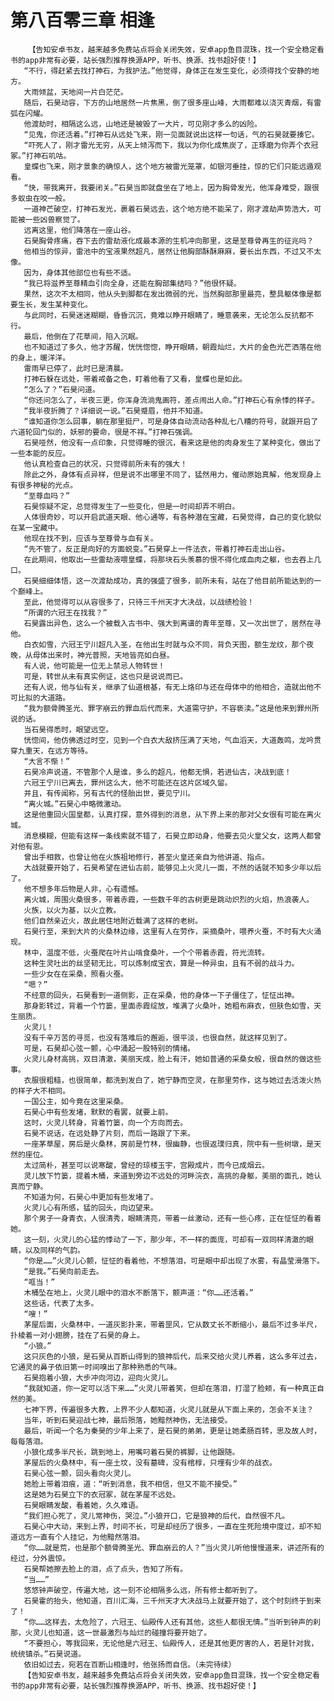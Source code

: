 # 第八百零三章 相逢
        【告知安卓书友，越来越多免费站点将会关闭失效，安卓app鱼目混珠，找一个安全稳定看书的app非常有必要，站长强烈推荐换源APP，听书、换源、找书超好使！】
       “不行，得赶紧去找打神石，为我护法。”他觉得，身体正在发生变化，必须得找个安静的地方。
       大雨倾盆，天地间一片白茫茫。
       随后，石昊动容，下方的山地居然一片焦黑，倒了很多座山峰，大雨都难以浇灭青烟，有雷弧在闪耀。
       他渡劫时，相隔这么远，山地还是被毁了一大片，可见刚才多么的凶险。
       “见鬼，你还活着。”打神石从远处飞来，刚一见面就说出这样一句话，气的石昊就要揍它。
       “吓死人了，刚才雷光无穷，从天上倾泻而下，我以为你化成焦炭了，正琢磨为你弄个衣冠冢。”打神石叽咕。
       皇蝶也飞来，刚才景象的确惊人，这个地方被雷光笼罩，如银河垂挂，惊的它们只能远遁观看。
       “快，带我离开，我要闭关。”石昊当即就盘坐在了地上，因为胸骨发光，他浑身难受，跟很多蚁虫在咬一般。
       一道神芒破空，打神石发光，裹着石昊远去，这个地方绝不能呆了，刚才渡劫声势浩大，可能被一些凶兽察觉了。
       远离这里，他们降落在一座山谷。
       石昊胸骨疼痛，吞下去的雷劫液化成最本源的生机冲向那里，这是至尊骨再生的征兆吗？
       他相当的惊异，雷池中的宝液果然超凡，居然让他胸部酥酥麻麻，要长出东西，不过又不太像。
       因为，身体其他部位也有些不适。
       “我已将滋养至尊精血引向全身，还能在胸部集结吗？”他很怀疑。
       果然，这次不太相同，他从头到脚都在发出微弱的光，当然胸部那里最亮，整具躯体像是都要生长，发生某种变化。
       与此同时，石昊迷迷糊糊，昏昏沉沉，竟难以睁开眼睛了，睡意袭来，无论怎么反抗都不行。
       最后，他倒在了花草间，陷入沉眠。
       也不知道过了多久，他才苏醒，恍恍惚惚，睁开眼睛，朝霞灿烂，大片的金色光芒洒落在他的身上，暖洋洋。
       雷雨早已停了，此时已是清晨。
       打神石躲在远处，带着戒备之色，盯着他看了又看，皇蝶也是如此。
       “怎么了？”石昊问道。
       “你还问怎么了，半夜三更，你浑身流淌鬼画符，差点闹出人命。”打神石心有余悸的样子。
       “我半夜折腾了？详细说一说。”石昊蹙眉，他并不知道。
       “谁知道你怎么回事，躺在那里挺尸，可是身体自动流动各种乱七八糟的符号，就跟开启了六道轮回门似的，妖邪的要命，很是不祥。”打神石强调。
       石昊哑然，他没有一点印象，只觉得睡的很沉，看来这是他的肉身发生了某种变化，做出了一些本能的反应。
       他认真检查自己的状况，只觉得前所未有的强大！
       除此之外，身体有点异样，但是说不出哪里不同了，猛然用力，催动原始真解，他发现身上有很多神秘的光点。
       “至尊血吗？”
       石昊惊疑不定，总觉得发生了一些变化，但是一时间却弄不明白。
       人体很奇妙，可以开启武道天眼、他心通等，有各种潜在宝藏，石昊觉得，自己的变化貌似在某一宝藏中。
       他现在找不到，应该与至尊骨与血有关。
       “先不管了，反正是向好的方面蜕变。”石昊穿上一件法衣，带着打神石走出山谷。
       在此期间，他取出一些雷劫液喂皇蝶，将那块石头羡慕的恨不得化成血肉之躯，也去吞上几口。
       石昊细细体悟，这一次渡劫成功，真的强盛了很多，前所未有，站在了他目前所能达到的一个巅峰上。
       至此，他觉得可以从容很多了，只待三千州天才大决战，以战绩检验！
       “所谓的六冠王在找我？”
       石昊露出异色，这么一个被载入古书中、强大到离谱的青年至尊，又一次出世了，居然在寻他。
       白衣如雪，六冠王宁川超凡入圣，在他出生时就与众不同，背负天图，额生龙纹，那个夜晚，从母体出来时，神光普照，天地皆亮如白昼。
       有人说，他可能是一位无上禁忌人物转世！
       可是，转世从未有真实例证，这也只是说说而已。
       还有人说，他与仙有关，继承了仙道根基，有无上烙印与还在母体中的他相合，造就出他不可比拟的大道路。
       “我为额骨腾圣光、罪字崩云的罪血后代而来，大道需守护，不容亵渎。”这是他来到罪州所说的话。
       当石昊得悉时，眼望远空。
       恍惚间，他仿佛透过时空，见到一个白衣大敌挤压满了天地，气血滔天，大道轰鸣，龙吟贯穿九重天，在远方等待。
       “大言不惭！”
       石昊冷声说道，不管那个人是谁，多么的超凡，他都无惧，若进仙古，决战到底！
       六冠王宁川已离去，罪州这么大，他不可能还在这片区域久留。
       并且，有传闻称，另有古代的怪胎出世，要见宁川。
       “离火城。”石昊心中略微激动。
       这是他重回火国皇都，认真打探，意外得到的消息，从下界上来的那对父女很有可能在离火城。
       消息模糊，但能有这样一条线索就不错了，石昊立即动身，他要去见火皇父女，这两人都曾对他有恩。
       曾出手相救，也曾让他在火族祖地修行，甚至火皇还亲自为他讲道、指点。
       大战就要开始了，石昊希望在进仙古前，能够见上火灵儿一面，不然的话就不知多少年以后了。
       他不想多年后物是人非，心有遗憾。
       离火城，周围火桑很多，带着赤霞，一些数千年的古树更是跳动炽烈的火焰，热浪袭人。
       火族，以火为基，以火立教。
       他们自然亲近火，故此居住地附近载满了这样的老树。
       石昊行至，来到大片的火桑林边缘，这里有人在劳作，采摘桑叶，喂养火蚕，不时有大火涌现。
       林中，温度不低，火蚕爬在叶片山啃食桑叶，一个个带着赤霞，符光流转。
       这种生灵吐出的丝坚韧无比，可以炼制成宝衣，算是一种异虫，且有不弱的战斗力。
       一些少女在在采桑，照看火蚕。
       “嗯？”
       不经意的回头，石昊看到一道侧影，正在采桑，他的身体一下子僵住了，怔怔出神。
       那身影转过，背着一个竹篓，里面赤霞绽放，堆满了火桑叶，她粗布麻衣，但肤色如雪，天生丽质。
       火灵儿！
       没有千辛万苦的寻觅，也没有落难后的邂逅，很平淡，也很自然，就这样见到了。
       可是，石昊却心弦一颤，心中涌起一股特别的情绪。
       火灵儿身材高挑，双目清澈，美丽天成，脸上有汗，她如普通的采桑女般，很自然的做这些事。
       衣服很粗糙，也很简单，都洗到发白了，她宁静而空灵，在那里劳作，这与她过去活泼火热的样子大不相同。
       一国公主，如今竟在这里采桑。
       石昊心中有些发堵，默默的看罢，就要上前。
       这时，火灵儿转身，背着竹篓，向一个方向而去。
       石昊不说话，在远处静了片刻，而后一路跟了下来。
       一座茅草屋，房后是火桑林，房前是竹林，很幽静，也很返璞归真，院中有一些树墩，是天然的座位。
       太过简朴，甚至可以说寒酸，曾经的琼楼玉宇，宫殿成片，而今已成烟云。
       灵儿放下竹篓，提着木桶，来道到旁边不远处的河畔浣衣，高挑的身躯，美丽的面孔，她认真而宁静。
       不知道为何，石昊心中更加有些发堵了。
       火灵儿心有所感，猛的回头，向边望来。
       那个男子一身青衣，人很清秀，眼睛清亮，带着一丝激动，还有一些心疼，正在怔怔的看着她。
       这一刻，火灵儿的心猛的悸动了一下，那少年，不一样的面庞，可却有一双同样清澈的眼睛，以及同样的气韵。
       “你是……”火灵儿心颤，怔怔的看着他，不想落泪，可是眼中却出现了水雾，有晶莹滑落下。
       “是我。”石昊向前走去。
       “哐当！”
       木桶坠在地上，火灵儿眼中的泪水不断落下，颤声道：“你……还活着。”
       这些话，代表了太多。
       “嗖！”
       茅屋后面，火桑林中，一道灰影扑来，带着罡风，它从数丈长不断缩小，最后不过多半尺，扑棱着一对小翅膀，挂在了石昊的身上。
       “小狼。”
       这只灰色的小狼，是石昊从百断山得到的狼神后代，后来交给火灵儿养着，这么多年过去，它通灵的鼻子依旧第一时间嗅出了那种熟悉的气味。
       石昊抱着小狼，大步冲向河边，迎向火灵儿。
       “我就知道，你一定可以活下来……”火灵儿带着笑，但却在落泪，打湿了脸颊，有一种真正自然的美。
       七神下界，传遍很多大教，上界不少人都知道，火灵儿就是从下面上来的，怎会不关注？
       当年，听到石昊迎战七神，最后殒落，她黯然神伤，无法接受。
       最后，听闻一个名为秦昊的少年上来了，是石昊的弟弟，更是让她柔肠百转，思及故人时，每每落泪。
       小狼化成多半尺长，跳到地上，用嘴叼着石昊的裤脚，让他跟随。
       茅屋后的火桑林中，有一座土坟，没有墓碑，没有棺椁，只埋有少年的战衣。
       石昊心弦一颤，回头看向火灵儿。
       她脸上带着泪痕，道：“听到消息，我不相信，但又不能不接受。”
       这是她为石昊立下的衣冠冢，就在茅屋不远处。
       石昊眼睛发酸，看着她，久久难语。
       “我们担心死了，灵儿常神伤，哭泣。”小狼开口，它是狼神的后代，自然很不凡。
       石昊心中大动，来到上界，时间不长，可是却经历了很多，一直在生死险境中度过，却不知道远方一直有个人挂记，为他黯然落泪。
       “你……就是荒，也是那个额骨腾圣光、罪血崩云的人？”当火灵儿听他慢慢道来，讲述所有的经过，分外震惊。
       石昊帮她擦去脸上的泪，点了点头，告知了所有。
       “当……”
       悠悠钟声破空，传遍大地，这一刻不论相隔多么远，所有修士都听到了。
       石昊霍的抬头，他知道，百川汇海，三千州天才大决战马上就要开始了，这个时刻终于到来了！
       “你……这样去，太危险了，六冠王、仙殿传人还有其他，这些人都很无情。”当听到钟声的刹那，火灵儿也知道，这一世最激烈与灿烂的碰撞将要开始了。
       “不要担心，等我回来，无论他是六冠王、仙殿传人，还是其他更厉害的人，若是针对我，统统镇杀。”石昊说道。
       依旧如过去，宛若在百断山相逢时，他张扬而自信。（未完待续）
       【告知安卓书友，越来越多免费站点将会关闭失效，安卓app鱼目混珠，找一个安全稳定看书的app非常有必要，站长强烈推荐换源APP，听书、换源、找书超好使！】